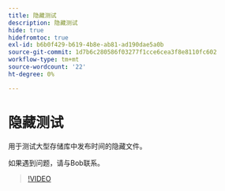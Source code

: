 ```yaml
---
title: 隐藏测试
description: 隐藏测试
hide: true
hidefromtoc: true
exl-id: b6b0f429-b619-4b8e-ab81-ad190dae5a0b
source-git-commit: 1d7b6c280586f03277f1cce6cea3f8e8110fc602
workflow-type: tm+mt
source-wordcount: '22'
ht-degree: 0%

---
```


# 隐藏测试

用于测试大型存储库中发布时间的隐藏文件。

如果遇到问题，请与Bob联系。


>[!VIDEO](https://video.tv.adobe.com/v/3442750/?quality=12&learn=on)





